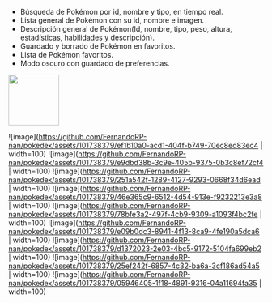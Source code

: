 - Búsqueda de Pokémon por id, nombre y tipo, en tiempo real.
- Lista general de Pokémon con su id, nombre e imagen.
- Descripción general de Pokémon(Id, nombre, tipo, peso, altura, estadísticas, habilidades y descripción).
- Guardado y borrado de Pokémon en favoritos.
- Lista de Pokémon favoritos.
- Modo oscuro con guardado de preferencias.

<img src="https://github.com/FernandoRP-nan/pokedex/assets/101738379/ef1b10a0-acd1-404f-b749-70ec8ed83ec4" width="100">

![image](https://github.com/FernandoRP-nan/pokedex/assets/101738379/ef1b10a0-acd1-404f-b749-70ec8ed83ec4  | width=100)
![image](https://github.com/FernandoRP-nan/pokedex/assets/101738379/e9dbd38b-3c9e-405b-9375-0b3c8ef72cf4  | width=100)
![image](https://github.com/FernandoRP-nan/pokedex/assets/101738379/251a542f-1289-4127-9293-0668f34d6ead  | width=100)
![image](https://github.com/FernandoRP-nan/pokedex/assets/101738379/46e365c9-6512-4d54-913e-f9232213e3a8  | width=100)
![image](https://github.com/FernandoRP-nan/pokedex/assets/101738379/78bfe3a2-497f-4cb9-9309-a1093f4bc2fe  | width=100)
![image](https://github.com/FernandoRP-nan/pokedex/assets/101738379/e09b0dc3-8941-4f13-8ca9-4fe190a5dca6  | width=100)
![image](https://github.com/FernandoRP-nan/pokedex/assets/101738379/d1372023-2e03-4bc5-9172-5104fa699eb2  | width=100)
![image](https://github.com/FernandoRP-nan/pokedex/assets/101738379/25ef242f-6857-4c32-ba6a-3cf186ad54a5  | width=100)
![image](https://github.com/FernandoRP-nan/pokedex/assets/101738379/05946405-1f18-4891-9316-04a11694fa35  | width=100)
